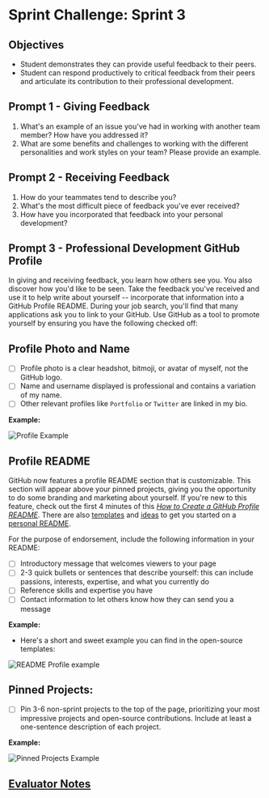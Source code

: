 # Sprint Challenge: Sprint 3

## Objectives

- Student demonstrates they can provide useful feedback to their peers.
- Student can respond productively to critical feedback from their peers and articulate its contribution to their professional development.

## Prompt 1 - Giving Feedback

1. What's an example of an issue you've had in working with another team member? How have you addressed it?
2. What are some benefits and challenges to working with the different personalities and work styles on your team? Please provide an example.

## Prompt 2 - Receiving Feedback

1. How do your teammates tend to describe you?
2. What's the most difficult piece of feedback you've ever received?
3. How have you incorporated that feedback into your personal development?

## Prompt 3 - Professional Development GitHub Profile

In giving and receiving feedback, you learn how others see you. You also discover how you'd like to be seen. Take the feedback you've received and use it to help write about yourself -- incorporate that information into a GitHub Profile README. During your job search, you'll find that many applications ask you to link to your GitHub. Use GitHub as a tool to promote yourself by ensuring you have the following checked off:

## Profile Photo and Name

- [ ]  Profile photo is a clear headshot, bitmoji, or avatar of myself, not the GitHub logo.
- [ ]  Name and username displayed is professional and contains a variation of my name.
- [ ]  Other relevant profiles like `Portfolio` or `Twitter` are linked in my bio.

**Example:**

![Profile Example](https://tk-assets.lambdaschool.com/0a707d84-3f1a-456b-b902-6d3ee5c65ec6_Screen_Shot_2020-06-25_at_7.15.47_PM.png)

## Profile README

GitHub now features a profile README section that is customizable. This section will appear above your pinned projects, giving you the opportunity to do some branding and marketing about yourself. If you're new to this feature, check out the first 4 minutes of this *[How to Create a GitHub Profile README](https://www.youtube.com/watch?v=Y1z7_GfEPiE).* There are also [templates](https://github.com/kautukkundan/Awesome-Profile-README-templates) and [ideas](https://twitter.com/sudo_overflow/status/1281146411736694784?s=21) to get you started on a [personal README](https://dev.to/satvikchachra/how-to-add-an-awesome-readme-to-your-github-profile-361n).

For the purpose of endorsement, include the following information in your README:

- [ ]  Introductory message that welcomes viewers to your page
- [ ]  2-3 quick bullets or sentences that describe yourself: this can include passions, interests, expertise, and what you currently do
- [ ]  Reference skills and expertise you have
- [ ]  Contact information to let others know how they can send you a message

**Example:**

- Here's a short and sweet example you can find in the open-source templates:

![README Profile example](https://tk-assets.lambdaschool.com/fa9ce726-ce0b-4efe-b480-0966a6ae57b7_Screen_Shot_2020-07-29_at_1.00.37_PM.png)

## Pinned Projects:

- [ ]  Pin 3-6 non-sprint projects to the top of the page, prioritizing your most impressive projects and open-source contributions. Include at least a one-sentence description of each project.

**Example:**

![Pinned Projects Example](https://tk-assets.lambdaschool.com/7f9b3c42-fe99-4eea-8453-cdd485244c76_Screen_Shot_2020-07-14_at_11.31.35_AM.png)

## [Evaluator Notes](https://www.notion.so/83f7e3ea62774240bc7e9cc4fd87d325)
